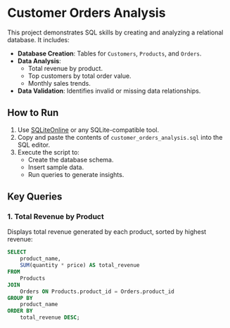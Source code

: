

# Customer Orders Analysis

This project demonstrates SQL skills by creating and analyzing a relational database. It includes:
- **Database Creation**: Tables for `Customers`, `Products`, and `Orders`.
- **Data Analysis**:
  - Total revenue by product.
  - Top customers by total order value.
  - Monthly sales trends.
- **Data Validation**: Identifies invalid or missing data relationships.

## **How to Run**
1. Use [SQLiteOnline](https://sqliteonline.com/) or any SQLite-compatible tool.
2. Copy and paste the contents of `customer_orders_analysis.sql` into the SQL editor.
3. Execute the script to:
   - Create the database schema.
   - Insert sample data.
   - Run queries to generate insights.

## **Key Queries**
### 1. **Total Revenue by Product**
Displays total revenue generated by each product, sorted by highest revenue:
```sql
SELECT 
    product_name,
    SUM(quantity * price) AS total_revenue
FROM 
    Products
JOIN 
    Orders ON Products.product_id = Orders.product_id
GROUP BY 
    product_name
ORDER BY 
    total_revenue DESC;
